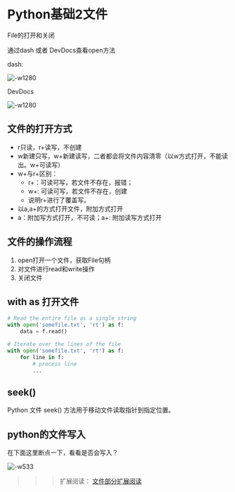# Python基础2文件

File的打开和关闭

通过dash 或者 DevDocs查看open方法

dash:

![-w1280](http://ossp.pengjunjie.com/mweb/15600703236357.jpg)

DevDocs

![-w1280](http://ossp.pengjunjie.com/mweb/15600703454903.jpg)

## 文件的打开方式

* r只读，r+读写，不创建
* w新建只写，w+新建读写，二者都会将文件内容清零（以w方式打开，不能读出。w+可读写）
* w+与r+区别：
  * r+：可读可写，若文件不存在，报错；
  * w+: 可读可写，若文件不存在，创建
  * 说明r+进行了覆盖写。
* 以a,a+的方式打开文件，附加方式打开
* a：附加写方式打开，不可读；a+: 附加读写方式打开

## 文件的操作流程

1. open打开一个文件，获取File句柄
2. 对文件进行read和write操作
3. 关闭文件

## with as 打开文件

```python
# Read the entire file as a single string
with open('somefile.txt', 'rt') as f:
    data = f.read()

# Iterate over the lines of the file
with open('somefile.txt', 'rt') as f:
    for line in f:
        # process line
        ...
```

## seek\(\)

Python 文件 seek\(\) 方法用于移动文件读取指针到指定位置。

## python的文件写入

在下面这里断点一下，看看是否会写入？

![-w533](http://ossp.pengjunjie.com/mweb/15603098999016.jpg)

> > > 扩展阅读： [文件部分扩展阅读](https://python3-cookbook.readthedocs.io/zh_CN/latest/chapters/p05_files_and_io.html)

